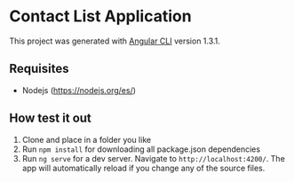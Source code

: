# Contact List Application

This project was generated with [Angular CLI](https://github.com/angular/angular-cli) version 1.3.1.

## Requisites

- Nodejs (https://nodejs.org/es/)

## How test it out

1) Clone and place in a folder you like
2) Run `npm install` for downloading all package.json dependencies
3) Run `ng serve` for a dev server. Navigate to `http://localhost:4200/`. The app will automatically reload if you change any of the source files.
